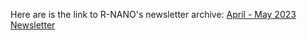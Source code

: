Here are is the link to R-NANO's newsletter archive:
[April - May 2023 Newsletter](https://r-nanolab.github.io/newsletter-html-backup/april-may-2023-newsletter.html)
